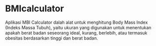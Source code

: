 # BMIcalculator
Aplikasi MBI Calculator dalah alat untuk menghitung Body Mass Index (Indeks Massa Tubuh), yaitu ukuran yang digunakan untuk menentukan apakah berat badan seseorang ideal, kurang, berlebih, atau termasuk obesitas berdasarkan tinggi dan berat badan.

